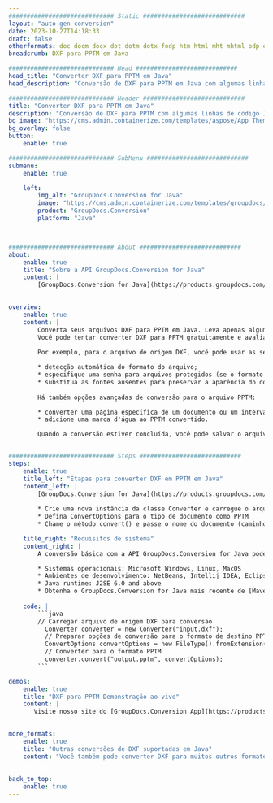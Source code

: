 ```yaml
---
############################# Static ############################
layout: "auto-gen-conversion"
date: 2023-10-27T14:18:33
draft: false
otherformats: doc docm docx dot dotm dotx fodp htm html mht mhtml odp odt otp pot potm potx pps ppsm ppsx ppt pptm pptx rtf
breadcrumb: DXF para PPTM em Java

############################# Head ############################
head_title: "Converter DXF para PPTM em Java"
head_description: "Conversão de DXF para PPTM em Java com algumas linhas de código. Converta mais de 160 formatos de arquivo usando a API de conversão de documentos do GroupDocs para Java"

############################# Header ############################
title: "Converter DXF para PPTM em Java"
description: "Conversão de DXF para PPTM com algumas linhas de código Java"
bg_image: "https://cms.admin.containerize.com/templates/aspose/App_Themes/V3/images/bg/header1.png"
bg_overlay: false
button:
    enable: true

############################# SubMenu ############################
submenu:
    enable: true

    left:
        img_alt: "GroupDocs.Conversion for Java"
        image: "https://cms.admin.containerize.com/templates/groupdocs/images/product-logos/90x90-noborder/groupdocs-conversion-java.png"
        product: "GroupDocs.Conversion"
        platform: "Java"



############################# About ############################
about:
    enable: true
    title: "Sobre a API GroupDocs.Conversion for Java"
    content: |
        [GroupDocs.Conversion for Java](https://products.groupdocs.com/conversion/java/) é uma API avançada de conversão de formato de arquivo para conversão entre formatos populares de imagem e documento, como Microsoft Office, OpenDocument, PDF, HTML, e-mail, CAD. e muito mais com apenas algumas linhas de código. A API nativa detecta automaticamente os formatos dos documentos originais e oferece muitas opções para personalizar os documentos convertidos. Juntamente com a função de extrair informações de um documento, ele também suporta o armazenamento em cache dos resultados da conversão para o disco local por padrão. No entanto, qualquer tipo de armazenamento em cache pode ser suportado pela implementação das interfaces apropriadas - Amazon S3, Dropbox, Google Drive, Windows Azure, Reddis ou quaisquer outras.
    

overview:
    enable: true
    content: |
        Converta seus arquivos DXF para PPTM em Java. Leva apenas algumas linhas de código Java em qualquer plataforma de sua escolha, como Windows, Linux, macOS.
        Você pode tentar converter DXF para PPTM gratuitamente e avaliar a qualidade dos resultados da conversão. Junto com scripts de conversão de arquivo simples, você pode tentar opções mais sofisticadas para carregar o arquivo de origem DXF e armazenar a saída PPTM. 
        
        Por exemplo, para o arquivo de origem DXF, você pode usar as seguintes opções de carregamento:

        * detecção automática do formato do arquivo;
        * especifique uma senha para arquivos protegidos (se o formato de arquivo for compatível);
        * substitua as fontes ausentes para preservar a aparência do documento.
        
        Há também opções avançadas de conversão para o arquivo PPTM:

        * converter uma página específica de um documento ou um intervalo de páginas;
        * adicione uma marca d'água ao PPTM convertido.

        Quando a conversão estiver concluída, você pode salvar o arquivo PPTM no caminho do arquivo local ou em qualquer armazenamento de terceiros, como FTP, Amazon S3, Google Drive, Dropbox etc. Observe - para converter DXF para PPTM, você não precisa instalar nenhum software adicional, como MS Office, Open Office, Adobe Acrobat Reader etc.


############################# Steps ############################
steps:
    enable: true
    title_left: "Etapas para converter DXF em PPTM em Java"
    content_left: |
        [GroupDocs.Conversion for Java](https://products.groupdocs.com/conversion/java/) permite que os desenvolvedores convertam facilmente o arquivo DXF para PPTM com algumas linhas de código.
        
        * Crie uma nova instância da classe Converter e carregue o arquivo DXF com o caminho completo
        * Defina ConvertOptions para o tipo de documento como PPTM
        * Chame o método convert() e passe o nome do documento (caminho completo) e formato (PPTM) como parâmetro

    title_right: "Requisitos de sistema"
    content_right: |
        A conversão básica com a API GroupDocs.Conversion for Java pode ser feita com apenas algumas linhas de código. Nossas APIs são suportadas em todas as principais plataformas e sistemas operacionais. Antes de executar o código abaixo, certifique-se de ter os seguintes pré-requisitos instalados em seu sistema.

        * Sistemas operacionais: Microsoft Windows, Linux, MacOS
        * Ambientes de desenvolvimento: NetBeans, Intellij IDEA, Eclipse, etc.
        * Java runtime: J2SE 6.0 and above
        * Obtenha o GroupDocs.Conversion for Java mais recente de [Maven](https://repository.groupdocs.com/webapp/#/artifacts/browse/tree/General/repo/com/groupdocs/groupdocs-conversion)
         
    code: |
        ```java    
        // Carregar arquivo de origem DXF para conversão
          Converter converter = new Converter("input.dxf");
          // Preparar opções de conversão para o formato de destino PPTM
          ConvertOptions convertOptions = new FileType().fromExtension("pptm").getConvertOptions();
          // Converter para o formato PPTM
          converter.convert("output.pptm", convertOptions);
        ```

demos:
    enable: true
    title: "DXF para PPTM Demonstração ao vivo"
    content: |
       Visite nosso site do [GroupDocs.Conversion App](https://products.groupdocs.app/conversion/family) e experimente a conversão de DXF para PPTM agora. A demonstração gratuita tem os seguintes benefícios
          

more_formats:
    enable: true
    title: "Outras conversões de DXF suportadas em Java"
    content: "Você também pode converter DXF para muitos outros formatos de arquivo. Por favor, veja a lista abaixo."
       
       
back_to_top:
    enable: true
---
```

